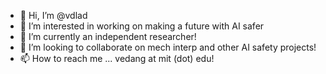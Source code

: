 - 👋 Hi, I’m @vdlad
- 👀 I’m interested in working on making a future with AI safer
- 🌱 I’m currently an independent researcher!
- 💞️ I’m looking to collaborate on mech interp and other AI safety projects!
- 📫 How to reach me ... vedang at mit (dot) edu! 

<!---
vdlad/vdlad is a ✨ special ✨ repository because its `README.md` (this file) appears on your GitHub profile.
You can click the Preview link to take a look at your changes.
--->
